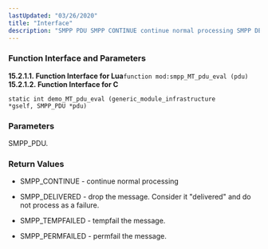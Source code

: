 ```yaml
---
lastUpdated: "03/26/2020"
title: "Interface"
description: "SMPP PDU SMPP CONTINUE continue normal processing SMPP DELIVERED drop the message Consider it delivered and do not process as a failure SMPP TEMPFAILED tempfail the message SMPP PERMFAILED permfail the message..."
---
```


### <a name="idp429696"></a> Function Interface and Parameters

**<a name="idp430848"></a> 15.2.1.1. Function Interface for Lua**`function mod:smpp_MT_pdu_eval (pdu)`**<a name="idp772464"></a> 15.2.1.2. Function Interface for C**
```
static int demo_MT_pdu_eval (generic_module_infrastructure
*gself, SMPP_PDU *pdu)
```

### <a name="idp774400"></a> Parameters

SMPP_PDU.

### <a name="idp776208"></a> Return Values

*   SMPP_CONTINUE - continue normal processing

*   SMPP_DELIVERED - drop the message. Consider it "delivered" and do not process as a failure.

*   SMPP_TEMPFAILED - tempfail the message.

*   SMPP_PERMFAILED - permfail the message.